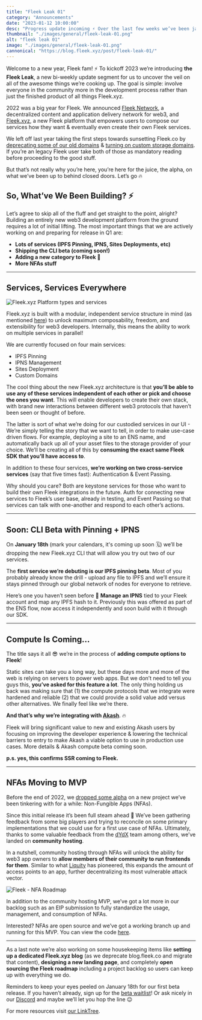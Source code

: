 ```yaml
---
title: "Fleek Leak 01"
category: "Announcements"
date: "2023-01-12 10:00:00"
desc: "Progress update incoming ⚡️ Over the last few weeks we’ve been jamming on our CLI beta (Jan 18th), adding compute to Fleek, and an NFAs MVP. Let’s dive into why & what you can expect!"
thumbnail: "./images/general/fleek-leak-01.png"
alt: "fleek leak 01"
image: "./images/general/fleek-leak-01.png"
cannonical: "https://blog.fleek.xyz/post/fleek-leak-01/"
---
```


Welcome to a new year, Fleek fam! ⚡️ To kickoff 2023 we’re introducing **the Fleek Leak**, a new bi-weekly update segment for us to uncover the veil on all of the awesome things we’re cooking up. The goal is simple: involve everyone in the community more in the development process rather than just the finished product of all things Fleek.xyz.

2022 was a big year for Fleek. We announced [Fleek Network](https://fleek.network), a decentralized content and application delivery network for web3, and [Fleek.xyz](https://fleek.xyz), a new Fleek platform that empowers users to compose our services how they want & eventually even create their own Fleek services.

We left off last year taking the first steps towards sunsetting Fleek.co by [deprecating some of our old domains](https://blog.fleek.co/posts/fleek-co-gateway-storage-url-deprecation) & [turning on custom storage domains](https://blog.fleek.co/posts/fleek-co-how-to-add-custom-storage-domains). If you’re an legacy Fleek user take both of those as mandatory reading before proceeding to the good stuff.

But that’s not really why you’re here, you’re here for the juice, the alpha, on what we’ve been up to behind closed doors. Let’s go 🔥 

## So, What’ve We Been Building? ⚡️

Let’s agree to skip all of the fluff and get straight to the point, alright? Building an entirely new web3 development platform from the ground requires a lot of initial lifting. The most important things that we are actively working on and preparing for release in Q1 are:

- **Lots of services (IPFS Pinning, IPNS, Sites Deployments, etc)**
- **Shipping the CLI beta (coming soon!)**
- **Adding a new category to Fleek 🤫**
- **More NFAs stuff**

---

## Services, Services Everywhere

![Fleek.xyz Platform types and services](https://storageapi.fleek.co/fleek-team-bucket/Blogs/xyz-arch-services.png)

Fleek.xyz is built with a modular, independent service structure in mind (as mentioned [here](https://blog.fleek.co/posts/fleek-xyz-architecture-overview)) to unlock maximum composability, freedom, and extensibility for web3 developers. Internally, this means the ability to work on multiple services in parallel! 

We are currently focused on four main services:
- IPFS Pinning
- IPNS Management 
- Sites Deployment 
- Custom Domains 

The cool thing about the new Fleek.xyz architecture is that **you’ll be able to use any of these services independent of each other or pick and choose the ones you want**. This will enable developers to create their own stack, with brand new interactions between different web3 protocols that haven’t been seen or thought of before.

The latter is sort of what we’re doing for our custodied services in our UI - We’re simply telling the story that we want to tell, in order to make use-case driven flows. For example, deploying a site to an ENS name, and automatically back up all of your asset files to the storage provider of your choice. We’ll be creating all of this by **consuming the exact same Fleek SDK that you’ll have access to**.

In addition to these four services, **we’re working on two cross-service services** (say that five times fast): Authentication & Event Passing. 

Why should you care? Both are keystone services for those who want to build their own Fleek integrations in the future. Auth for connecting new services to Fleek’s user base, already in testing, and Event Passing so that services can talk with one-another and respond to each other’s actions.

---

## Soon: CLI Beta with Pinning + IPNS

On **January 18th** (mark your calendars, it's coming up soon 🗓) we’ll be dropping the new Fleek.xyz CLI that will allow you try out two of our services.

<!-- gif of pinning beta -->

The **first service we’re debuting is our IPFS pinning beta**. Most of you probably already know the drill - upload any file to IPFS and we’ll ensure it stays pinned through our global network of nodes for everyone to retrieve. 

<!-- gif of ipns beta -->

Here’s one you haven’t seen before 👀 **Manage an IPNS** tied to your Fleek account and map any IPFS hash to it. Previously this was offered as part of the ENS flow, now access it independently and soon build with it through our SDK.


---

## Compute Is Coming…

<!-- gif -->

The title says it all 😎 we’re in the process of **adding compute options to Fleek**! 

Static sites can take you a long way, but these days more and more of the web is relying on servers to power web apps. But we don’t need to tell you guys this, **you’ve asked for this feature a lot**. The only thing holding us back was making sure that (1) the compute protocols that we integrate were hardened and reliable (2) that we could provide a solid value add versus other alternatives. We finally feel like we’re there. 

<!-- akash preview -->

**And that’s why we’re integrating with [Akash](https://akash.network/)**. 🔥

Fleek will bring significant value to new and existing Akash users by focusing on improving the developer experience & lowering the technical barriers to entry to make Akash a viable option to use in production use cases. More details & Akash compute beta coming soon.

**p.s. yes, this confirms SSR coming to Fleek.**


---

## NFAs Moving to MVP

Before the end of 2022, we [dropped some alpha](https://blog.fleek.co/posts/introducing-nfas-non-fungible-apps) on a new project we’ve been tinkering with for a while: Non-Fungible Apps (NFAs).

Since this initial release it’s been full steam ahead 🚂 We’ve been gathering feedback from some big players and trying to reconcile on some primary implementations that we could use for a first use case of NFAs. Ultimately, thanks to some valuable feedback from the [dYdX](https://dydx.exchange/) team among others, we’ve landed on **community hosting**.

In a nutshell, community hosting through NFAs will unlock the ability for web3 app owners to **allow members of their community to run frontends for them**. Similar to what [Liquity](https://www.liquity.org/) has pioneered, this expands the amount of access points to an app, further decentralizing its most vulnerable attack vector.

![Fleek - NFA Roadmap](https://storageapi.fleek.one/fleek-team-bucket/Blogs/nfa-roadmap.png)

In addition to the community hosting MVP, we’ve got a lot more in our backlog such as an EIP submission to fully standardize the usage, management, and consumption of NFAs.

Interested? NFAs are open source and we’ve got a working branch up and running for this MVP. You can view the code [here](https://github.com/fleekxyz/non-fungible-apps/tree/feat/app-mirrors).

---

As a last note we’re also working on some housekeeping items like **setting up a dedicated Fleek.xyz blog** (as we deprecate blog.fleek.co and migrate that content), **designing a new landing page**, and completely **open sourcing the Fleek roadmap** including a project backlog so users can keep up with everything we do.

Reminders to keep your eyes peeled on January 18th for our first beta release. If you haven’t already, sign up for the [beta waitlist](https://fleek.xyz)! Or ask nicely in our [Discord](https://discord.gg/fleek) and maybe we’ll let you hop the line 😉

For more resources visit [our LinkTree](https://linktr.ee/fleek).
